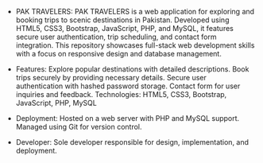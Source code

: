 - PAK TRAVELERS:
PAK TRAVELERS is a web application for exploring and booking trips to scenic destinations in Pakistan. Developed using HTML5, CSS3, Bootstrap, JavaScript, PHP, and MySQL, it features secure user authentication, trip scheduling, and contact form integration. This repository showcases full-stack web development skills with a focus on responsive design and database management.

- Features:
Explore popular destinations with detailed descriptions.
Book trips securely by providing necessary details.
Secure user authentication with hashed password storage.
Contact form for user inquiries and feedback.
Technologies:
HTML5, CSS3, Bootstrap, JavaScript, PHP, MySQL

- Deployment:
Hosted on a web server with PHP and MySQL support. Managed using Git for version control.

- Developer:
Sole developer responsible for design, implementation, and deployment.
